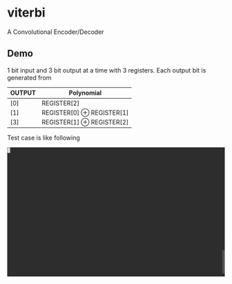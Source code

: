 # viterbi
A Convolutional Encoder/Decoder  

## Demo
1 bit input and 3 bit output at a time with 3 registers. Each output bit is generated from

|OUTPUT | Polynomial|
|-------|-----------|
|[0] | REGISTER[2]|
|[1] | REGISTER[0] ⊕ REGISTER[1]|
|[3] | REGISTER[1] ⊕ REGISTER[2]|

Test case is like following

![result](https://github.com/somnus0208/viterbi/blob/master/tty.gif)
